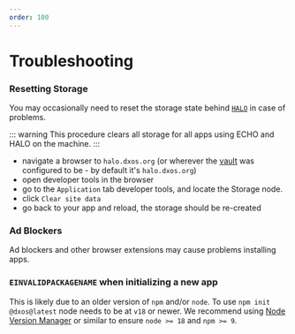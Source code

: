 ```yaml
---
order: 100
---
```


# Troubleshooting

### Resetting Storage

You may occasionally need to reset the storage state behind [`HALO`](./platform/halo.md) in case of problems.

::: warning
This procedure clears all storage for all apps using ECHO and HALO on the machine.
:::

* navigate a browser to `halo.dxos.org` (or wherever the [vault](./glossary.md#vault) was configured to be - by default it's `halo.dxos.org`)
* open developer tools in the browser
* go to the `Application` tab developer tools, and locate the Storage node.
* click `Clear site data`
* go back to your app and reload, the storage should be re-created

### Ad Blockers

Ad blockers and other browser extensions may cause problems installing apps.

### `EINVALIDPACKAGENAME` when initializing a new app

This is likely due to an older version of `npm` and/or `node`.
To use `npm init @dxos@latest` node needs to be at `v18` or newer. We recommend using [Node Version Manager](https://github.com/nvm-sh/nvm) or similar to ensure `node >= 18` and `npm >= 9`.
